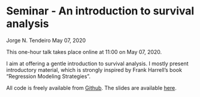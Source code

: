 Seminar - An introduction to survival analysis
================
Jorge N. Tendeiro
May 07, 2020

This one-hour talk takes place online at 11:00 on May 07, 2020.

I aim at offering a gentle introduction to survival analysis. I mostly
present introductory material, which is strongly inspired by Frank
Harrell’s book “Regression Modeling Strategies”.

All code is freely available from
[Github](https://github.com/jorgetendeiro/Seminar-2020-Survival-Analysis).
The slides are available [here](slides/Presentation.pdf).
